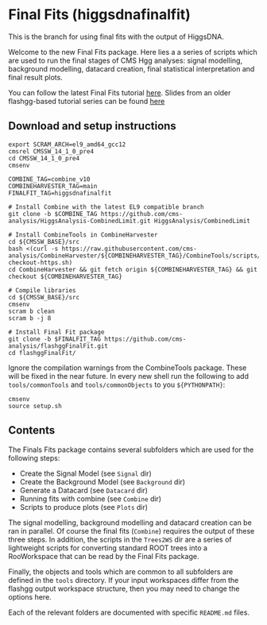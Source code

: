 # Final Fits (higgsdnafinalfit)

This is the branch for using final fits with the output of HiggsDNA.

Welcome to the new Final Fits package. Here lies a a series of scripts which are used to run the final stages of CMS Hgg analyses: signal modelling, background modelling, datacard creation, final statistical interpretation and final result plots.

You can follow the latest Final Fits tutorial [here](https://gitlab.cern.ch/jspah/higgsdna_finalfits_tutorial_24/-/tree/master). Slides from an older flashgg-based tutorial series can be found [here](https://indico.cern.ch/event/963619/contributions/4112177/attachments/2151275/3627204/finalfits_tutorial_201126.pdf)

## Download and setup instructions

```
export SCRAM_ARCH=el9_amd64_gcc12
cmsrel CMSSW_14_1_0_pre4
cd CMSSW_14_1_0_pre4
cmsenv

COMBINE_TAG=combine_v10
COMBINEHARVESTER_TAG=main
FINALFIT_TAG=higgsdnafinalfit

# Install Combine with the latest EL9 compatible branch
git clone -b $COMBINE_TAG https://github.com/cms-analysis/HiggsAnalysis-CombinedLimit.git HiggsAnalysis/CombinedLimit

# Install CombineTools in CombineHarvester
cd ${CMSSW_BASE}/src
bash <(curl -s https://raw.githubusercontent.com/cms-analysis/CombineHarvester/${COMBINEHARVESTER_TAG}/CombineTools/scripts/sparse-checkout-https.sh)
cd CombineHarvester && git fetch origin ${COMBINEHARVESTER_TAG} && git checkout ${COMBINEHARVESTER_TAG}

# Compile libraries
cd ${CMSSW_BASE}/src
cmsenv
scram b clean
scram b -j 8

# Install Final Fit package
git clone -b $FINALFIT_TAG https://github.com/cms-analysis/flashggFinalFit.git
cd flashggFinalFit/
```

Ignore the compilation warnings from the CombineTools package. These will be fixed in the near future. In every new shell run the following to add `tools/commonTools` and `tools/commonObjects` to you `${PYTHONPATH}`:
```
cmsenv
source setup.sh
```

## Contents
The Finals Fits package contains several subfolders which are used for the following steps:

* Create the Signal Model (see `Signal` dir)
* Create the Background Model (see `Background` dir)
* Generate a Datacard (see `Datacard` dir)
* Running fits with combine (see `Combine` dir)
* Scripts to produce plots (see `Plots` dir)

The signal modelling, background modelling and datacard creation can be ran in parallel. Of course the final fits (`Combine`) requires the output of these three steps. In addition, the scripts in the `Trees2WS` dir are a series of lightweight scripts for converting standard ROOT trees into a RooWorkspace that can be read by the Final Fits package.

Finally, the objects and tools which are common to all subfolders are defined in the `tools` directory. If your input workspaces differ from the flashgg output workspace structure, then you may need to change the options here.

Each of the relevant folders are documented with specific `README.md` files. 
